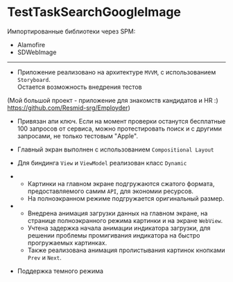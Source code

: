 # TestTaskSearchGoogleImage

Импортированные библиотеки через SPM:
- Alamofire
- SDWebImage
---
- Приложение реализовано на архитектуре `MVVM`, с использованием `Storyboard`.  
    Остается возможность внедрения тестов


(Мой большой проект - приложение для знакомств кандидатов и HR :) https://github.com/Resmid-srg/Employder)


- Привязан апи ключ. Если на момент проверки останутся бесплатные 100 запросов от сервиса, можно протестировать поиск и с другими запросами, не только тестовым "Apple".


- Главный экран выполнен с использованием `Compositional Layout`


- Для биндинга `View` и `ViewModel` реализован класс `Dynamic`


- - Картинки на главном экране подгружаются сжатого формата, предоставляемого самим `API`, для экономии ресурсов.  
  - На полноэкранном режиме подгружается оригинальный размер.  


- - Внедрена анимация загрузки данных на главном экране, на странице полноэкранного режима картинки и на экране `WebView`.  
  - Учтена задержка начала анимации индикатора загрузки, для решении проблемы промигивания индикатора на быстро прогружаемых картинках.  
  - Также реализована анимация пролистывания картинок кнопками `Prev` и `Next`.  


- Поддержка темного режима


